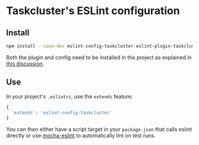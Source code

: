 # Taskcluster's ESLint configuration

## Install

```sh
npm install --save-dev eslint-config-taskcluster eslint-plugin-taskcluster
```

Both the plugin and config need to be installed in the project as explained in [this discussion](https://github.com/eslint/eslint/pull/4735).

## Use

In your project's `.eslintrc`, use the `extends` feature:

```js
{
  'extends': 'eslint-config-taskcluster'
}
```

You can then either have a script target in your `package.json` that
calls eslint directly or use [mocha-eslint](https://www.npmjs.com/package/mocha-eslint)
to automatically lint on test runs.
